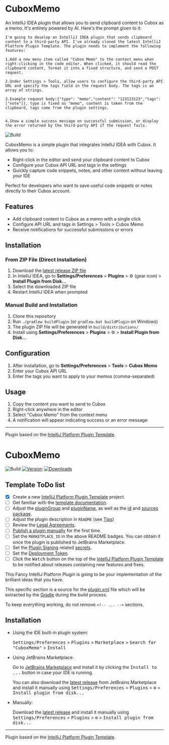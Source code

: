 # CuboxMemo

An IntelliJ IDEA plugin that allows you to send clipboard content to Cubox as a memo.
It's entirely powered by AI. Here's the prompt given to it:
```
I'm going to develop an IntelliJ IDEA plugin that sends clipboard content to a third-party API. I've already cloned the latest IntelliJ Platform Plugin Template. The plugin needs to implement the following features:

1.Add a new menu item called "Cubox Memo" to the context menu when right-clicking in the code editor. When clicked, it should read the clipboard content, format it into a fixed structure, and send a POST request.

2.Under Settings > Tools, allow users to configure the third-party API URL and specify the tags field in the request body. The tags is an array of strings.

3.Example request body:{"type": "memo","content": "123123123","tags": ["note"]}, type is fixed as "memo", content is taken from the clipboard, tags come from the plugin settings.


4.Show a simple success message on successful submission, or display the error returned by the third-party API if the request fails.
```

![Build](https://github.com/LennyPu/CuboxMemo/workflows/Build/badge.svg)

<!-- Plugin description -->
CuboxMemo is a simple plugin that integrates IntelliJ IDEA with Cubox. It allows you to:

- Right-click in the editor and send your clipboard content to Cubox
- Configure your Cubox API URL and tags in the settings
- Quickly capture code snippets, notes, and other content without leaving your IDE

Perfect for developers who want to save useful code snippets or notes directly to their Cubox account.
<!-- Plugin description end -->

## Features

- Add clipboard content to Cubox as a memo with a single click
- Configure API URL and tags in Settings > Tools > Cubox Memo
- Receive notifications for successful submissions or errors

## Installation

### From ZIP File (Direct Installation)

1. Download the [latest release ZIP file](https://github.com/LennyPu/CuboxMemo/releases/latest)
2. In IntelliJ IDEA, go to **Settings/Preferences** > **Plugins** > ⚙️ (gear icon) > **Install Plugin from Disk...**
3. Select the downloaded ZIP file
4. Restart IntelliJ IDEA when prompted

### Manual Build and Installation

1. Clone this repository
2. Run `./gradlew buildPlugin` (or `gradlew.bat buildPlugin` on Windows)
3. The plugin ZIP file will be generated in `build/distributions/`
4. Install using **Settings/Preferences** > **Plugins** > ⚙️ > **Install Plugin from Disk...**

## Configuration

1. After installation, go to **Settings/Preferences** > **Tools** > **Cubox Memo**
2. Enter your Cubox API URL
3. Enter the tags you want to apply to your memos (comma-separated)

## Usage

1. Copy the content you want to send to Cubox
2. Right-click anywhere in the editor
3. Select "Cubox Memo" from the context menu
4. A notification will appear indicating success or an error message

---
Plugin based on the [IntelliJ Platform Plugin Template](https://github.com/JetBrains/intellij-platform-plugin-template).


# CuboxMemo

![Build](https://github.com/LennyPu/CuboxMemo/workflows/Build/badge.svg)
[![Version](https://img.shields.io/jetbrains/plugin/v/MARKETPLACE_ID.svg)](https://plugins.jetbrains.com/plugin/MARKETPLACE_ID)
[![Downloads](https://img.shields.io/jetbrains/plugin/d/MARKETPLACE_ID.svg)](https://plugins.jetbrains.com/plugin/MARKETPLACE_ID)

## Template ToDo list
- [x] Create a new [IntelliJ Platform Plugin Template][template] project.
- [ ] Get familiar with the [template documentation][template].
- [ ] Adjust the [pluginGroup](./gradle.properties) and [pluginName](./gradle.properties), as well as the [id](./src/main/resources/META-INF/plugin.xml) and [sources package](./src/main/kotlin).
- [ ] Adjust the plugin description in `README` (see [Tips][docs:plugin-description])
- [ ] Review the [Legal Agreements](https://plugins.jetbrains.com/docs/marketplace/legal-agreements.html?from=IJPluginTemplate).
- [ ] [Publish a plugin manually](https://plugins.jetbrains.com/docs/intellij/publishing-plugin.html?from=IJPluginTemplate) for the first time.
- [ ] Set the `MARKETPLACE_ID` in the above README badges. You can obtain it once the plugin is published to JetBrains Marketplace.
- [ ] Set the [Plugin Signing](https://plugins.jetbrains.com/docs/intellij/plugin-signing.html?from=IJPluginTemplate) related [secrets](https://github.com/JetBrains/intellij-platform-plugin-template#environment-variables).
- [ ] Set the [Deployment Token](https://plugins.jetbrains.com/docs/marketplace/plugin-upload.html?from=IJPluginTemplate).
- [ ] Click the <kbd>Watch</kbd> button on the top of the [IntelliJ Platform Plugin Template][template] to be notified about releases containing new features and fixes.

<!-- Plugin description -->
This Fancy IntelliJ Platform Plugin is going to be your implementation of the brilliant ideas that you have.

This specific section is a source for the [plugin.xml](/src/main/resources/META-INF/plugin.xml) file which will be extracted by the [Gradle](/build.gradle.kts) during the build process.

To keep everything working, do not remove `<!-- ... -->` sections. 
<!-- Plugin description end -->

## Installation

- Using the IDE built-in plugin system:
  
  <kbd>Settings/Preferences</kbd> > <kbd>Plugins</kbd> > <kbd>Marketplace</kbd> > <kbd>Search for "CuboxMemo"</kbd> >
  <kbd>Install</kbd>
  
- Using JetBrains Marketplace:

  Go to [JetBrains Marketplace](https://plugins.jetbrains.com/plugin/MARKETPLACE_ID) and install it by clicking the <kbd>Install to ...</kbd> button in case your IDE is running.

  You can also download the [latest release](https://plugins.jetbrains.com/plugin/MARKETPLACE_ID/versions) from JetBrains Marketplace and install it manually using
  <kbd>Settings/Preferences</kbd> > <kbd>Plugins</kbd> > <kbd>⚙️</kbd> > <kbd>Install plugin from disk...</kbd>

- Manually:

  Download the [latest release](https://github.com/LennyPu/CuboxMemo/releases/latest) and install it manually using
  <kbd>Settings/Preferences</kbd> > <kbd>Plugins</kbd> > <kbd>⚙️</kbd> > <kbd>Install plugin from disk...</kbd>


---
Plugin based on the [IntelliJ Platform Plugin Template][template].

[template]: https://github.com/JetBrains/intellij-platform-plugin-template
[docs:plugin-description]: https://plugins.jetbrains.com/docs/intellij/plugin-user-experience.html#plugin-description-and-presentation
